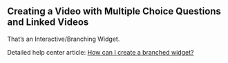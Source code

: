 ## Creating a Video with Multiple Choice Questions and Linked Videos

That’s an Interactive/Branching Widget.

Detailed help center article: [How can I create a branched widget?](https://help.gotolstoy.com/en/articles/7548893-how-can-i-create-a-branched-widget)
